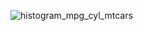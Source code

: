 ![histogram_mpg_cyl_mtcars](https://github.com/hanwenliuOvO/plot/assets/152240134/9ee106b5-0516-4647-938b-107904075a57)
